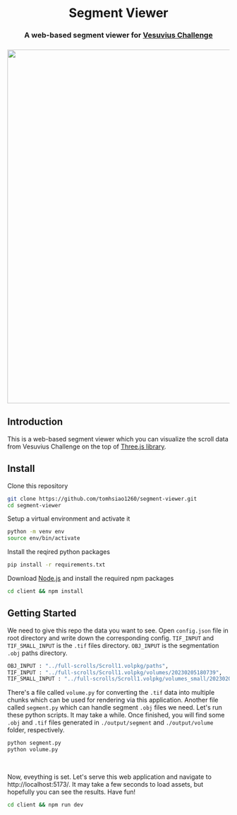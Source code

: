 <h1 align="center">Segment Viewer</h1>

<h3 align="center">
A web-based segment viewer for <a href="https://scrollprize.org/" target="_blank">Vesuvius Challenge</a>
<h3/>

<p align="center">
    <img src="https://github.com/tomhsiao1260/volume-viewer/assets/31985811/95c8ce73-065c-4267-a8e9-f2f2274c071d" width="800px"/>
</p>

## Introduction

This is a web-based segment viewer which you can visualize the scroll data from Vesuvius Challenge on the top of [Three.js library](https://threejs.org/).

## Install

Clone this repository
```bash
git clone https://github.com/tomhsiao1260/segment-viewer.git
cd segment-viewer
```

Setup a virtual environment and activate it
```bash
python -m venv env
source env/bin/activate
```

Install the reqired python packages
```bash
pip install -r requirements.txt
```

Download [Node.js](https://nodejs.org/en/download/) and install the required npm packages
```bash
cd client && npm install
```

## Getting Started

We need to give this repo the data you want to see. Open `config.json` file in root directory and write down the corresponding config. `TIF_INPUT` and `TIF_SMALL_INPUT` is the `.tif` files directory. `OBJ_INPUT` is the segmentation `.obj` paths directory.

```python
OBJ_INPUT : "../full-scrolls/Scroll1.volpkg/paths",
TIF_INPUT : "../full-scrolls/Scroll1.volpkg/volumes/20230205180739",
TIF_SMALL_INPUT : "../full-scrolls/Scroll1.volpkg/volumes_small/20230205180739"
```

There's a file called `volume.py` for converting the `.tif` data into multiple chunks which can be used for rendering via this application. Another file called `segment.py` which can handle segment `.obj` files we need. Let's run these python scripts. It may take a while. Once finished, you will find some `.obj` and `.tif` files generated in `./output/segment` and `./output/volume` folder, respectively.

```python
python segment.py
python volume.py
```

<br />

Now, eveything is set. Let's serve this web application and navigate to http://localhost:5173/. It may take a few seconds to load assets, but hopefully you can see the results. Have fun!

```bash
cd client && npm run dev
```
